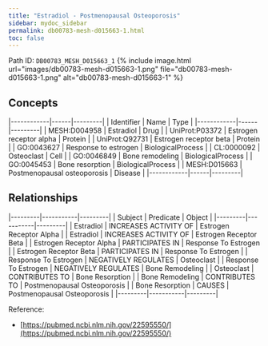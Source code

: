 ```yaml
---
title: "Estradiol - Postmenopausal Osteoporosis"
sidebar: mydoc_sidebar
permalink: db00783-mesh-d015663-1.html
toc: false 
---
```



Path ID: `DB00783_MESH_D015663_1`
{% include image.html url="images/db00783-mesh-d015663-1.png" file="db00783-mesh-d015663-1.png" alt="db00783-mesh-d015663-1" %}

## Concepts

|------------|------|---------|
| Identifier | Name | Type    |
|------------|------|---------|
| MESH:D004958 | Estradiol | Drug |
| UniProt:P03372 | Estrogen receptor alpha | Protein |
| UniProt:Q92731 | Estrogen receptor beta | Protein |
| GO:0043627 | Response to estrogen | BiologicalProcess |
| CL:0000092 | Osteoclast | Cell |
| GO:0046849 | Bone remodeling | BiologicalProcess |
| GO:0045453 | Bone resorption | BiologicalProcess |
| MESH:D015663 | Postmenopausal osteoporosis | Disease |
|------------|------|---------|

## Relationships

|---------|-----------|---------|
| Subject | Predicate | Object  |
|---------|-----------|---------|
| Estradiol | INCREASES ACTIVITY OF | Estrogen Receptor Alpha |
| Estradiol | INCREASES ACTIVITY OF | Estrogen Receptor Beta |
| Estrogen Receptor Alpha | PARTICIPATES IN | Response To Estrogen |
| Estrogen Receptor Beta | PARTICIPATES IN | Response To Estrogen |
| Response To Estrogen | NEGATIVELY REGULATES | Osteoclast |
| Response To Estrogen | NEGATIVELY REGULATES | Bone Remodeling |
| Osteoclast | CONTRIBUTES TO | Bone Resorption |
| Bone Remodeling | CONTRIBUTES TO | Postmenopausal Osteoporosis |
| Bone Resorption | CAUSES | Postmenopausal Osteoporosis |
|---------|-----------|---------|

Reference: 
  - [https://pubmed.ncbi.nlm.nih.gov/22595550/](https://pubmed.ncbi.nlm.nih.gov/22595550/)
